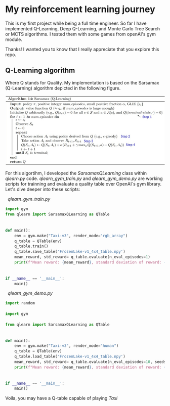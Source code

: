 # My reinforcement learning journey

This is my first project while being a full time engineer. So far I have implemented Q-Learning, Deep Q-Learning, and Monte Carlo Tree Search or MCTS algorithms. I tested them with some games from openAI's gym module.

Thanks! I wanted you to know that I really appreciate that you explore this repo.

## Q-Learning algorithm
Where Q stands for Quality. My implementation is based on the Sarsamax (Q-Learning) algorithm depicted in the following figure.

<div align="center">
<img src="https://github.com/L4rralde/ReinforcementLearning/blob/main/docs/imgs/qlearning_algo.jpg" width="600"/>
</div>

For this algortihm, I developed the *SarsamaxQLearning* class within *qlearn.py* code. *qlearn_gym_train.py* and *qlearn_gym_demo.py* are working scripts for trainning and evaluate a quality table over OpenAI´s gym library. Let's dive deeper into these scripts:

&nbsp;
*qlearn_gym_train.py*
```python
import gym
from qlearn import SarsamaxQLearning as QTable


def main():
	env = gym.make("Taxi-v3", render_mode="rgb_array")
	q_table = QTable(env)
	q_table.train()
	q_table.save_table('FrozenLake-v1_4x4_table.npy')
	mean_reward, std_reward= q_table.evaluate(n_eval_episodes=1)
	print(f"Mean reward: {mean_reward}, standard deviation of reward: {std_reward}")


if __name__ == '__main__':
	main()

```

&nbsp;
*qlearn_gym_demo.py*

```python
import random

import gym

from qlearn import SarsamaxQLearning as QTable


def main():
	env = gym.make("Taxi-v3", render_mode="human")
	q_table = QTable(env)
	q_table.load_table('FrozenLake-v1_4x4_table.npy')
	mean_reward, std_reward= q_table.evaluate(n_eval_episodes=10, seeds=[random.randint(0,1000) for _ in range(10)])
	print(f"Mean reward: {mean_reward}, standard deviation of reward: {std_reward}")


if __name__ == '__main__':
	main()
```

Voila, you may have a Q-table capable of playing *Taxi*
